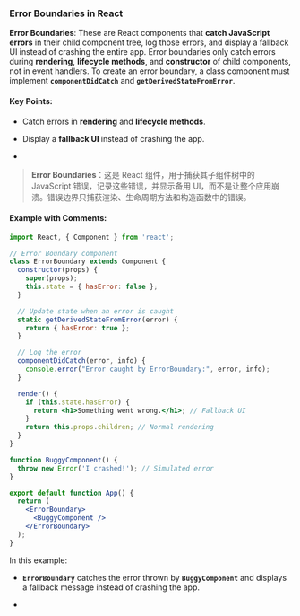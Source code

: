 ### Error Boundaries in React

**Error Boundaries**: These are React components that **catch JavaScript errors** in their child component tree, log those errors, and display a fallback UI instead of crashing the entire app. Error boundaries only catch errors during **rendering**, **lifecycle methods**, and **constructor** of child components, not in event handlers. To create an error boundary, a class component must implement **`componentDidCatch`** and **`getDerivedStateFromError`**.

<audio src="C:\Users\10691\Downloads\__Error Boundar.mp3"></audio>

#### Key Points:
- Catch errors in **rendering** and **lifecycle methods**.

- Display a **fallback UI** instead of crashing the app.

- <audio src="C:\Users\10691\Downloads\- Catch errors .mp3"></audio>

> **Error Boundaries**：这是 React 组件，用于捕获其子组件树中的 JavaScript 错误，记录这些错误，并显示备用 UI，而不是让整个应用崩溃。错误边界只捕获渲染、生命周期方法和构造函数中的错误。
>
> <audio src="C:\Users\10691\Downloads\Error Boundarie.mp3"></audio>

#### Example with Comments:

<audio src="C:\Users\10691\Downloads\这段代码展示了如何使用 Rea (12).mp3"></audio>

```jsx
import React, { Component } from 'react';

// Error Boundary component
class ErrorBoundary extends Component {
  constructor(props) {
    super(props);
    this.state = { hasError: false };
  }

  // Update state when an error is caught
  static getDerivedStateFromError(error) {
    return { hasError: true };
  }

  // Log the error
  componentDidCatch(error, info) {
    console.error("Error caught by ErrorBoundary:", error, info);
  }

  render() {
    if (this.state.hasError) {
      return <h1>Something went wrong.</h1>; // Fallback UI
    }
    return this.props.children; // Normal rendering
  }
}

function BuggyComponent() {
  throw new Error('I crashed!'); // Simulated error
}

export default function App() {
  return (
    <ErrorBoundary>
      <BuggyComponent />
    </ErrorBoundary>
  );
}
```

In this example:
- **`ErrorBoundary`** catches the error thrown by **`BuggyComponent`** and displays a fallback message instead of crashing the app.

- <audio src="C:\Users\10691\Downloads\__`ErrorBoundar.mp3"></audio>